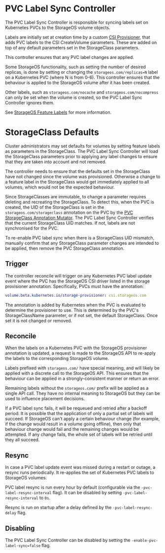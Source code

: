 # PVC Label Sync Controller

The PVC Label Sync Controller is responsible for syncing labels set on
Kubernetes PVCs to the StorageOS volume objects.

Labels are initially set at creation time by a custom [CSI Provisioner], that
adds PVC labels to the CSI CreateVolume parameters.  These are added on top of
any default parameters set in the StorageClass parameters.

This controller ensures that any PVC label changes are applied.

Some StorageOS functionality, such as setting the number of desired replicas, is
done by setting or changing the `storageos.com/replicas=N` label on a Kubernetes
PVC (where N is from 0-6).  This controller ensures that the behaviour is
applied to the StorageOS volume after it has been created.

Other labels, such as `storageos.com/nocache` and `storageos.com/nocompress` can
only be set when the volume is created, so the PVC Label Sync Controller ignores
them.

See [StorageOS Feature Labels] for more information.

# StorageClass Defaults

Cluster administrators may set defaults for volumes by setting feature labels as
parameters in the StorageClass.  The PVC Label Sync Controller will load the
StorageClass parameters prior to applying any label changes to ensure that they
are taken into account and not removed.

The controller needs to ensure that the defaults set in the StorageClass have
not changed since the volume was provisioned.  Otherwise a change to a feature
label in the StorageClass would get immediately applied to all volumes, which
would not be the expected behaviour.

Since StorageClasses are immutable, to change a parameter requires deleting and
recreating the StorageClass.  To detect this, when the PVC is created, the UID
of the StorageClass is set in the `storageos.com/storageclass` annotation on the
PVC by the [PVC StorageClass Annotation
Mutator](controllers/pvc-mutator/storageclass/README.md).  The PVC Label Sync
Controller verifies that the current StorageClass UID matches.  If not, labels
are not synchronised for the PVC.

To re-enable PVC label sync when there is a StorageClass UID mismatch, manually confirm
that any StorageClass parameter changes are intended to be applied, then remove
the PVC StorageClass annotation.

## Trigger

The controller reconcile will trigger on any Kubernetes PVC label update event
where the PVC has the StorageOS CSI driver listed in the storage provisioner
annotation.  Specifically, PVCs must have the annotation:

```yaml
volume.beta.kubernetes.io/storage-provisioner: csi.storageos.com
```

The annotation is added by Kubernetes when the PVC is evaluated to determine the
provisioner to use.  This is determined by the PVC's StorageClassName parameter,
or if not set, the default StorageClass.  Once set it is not changed or removed.

## Reconcile

When the labels on a Kubernetes PVC with the StorageOS provisioner annotation is
updated, a request is made to the StorageOS API to re-apply the labels to the
corresponding StorageOS volume.

Labels prefixed with `storageos.com/` have special meaning, and will likely be
applied with a discrete call to the StorageOS API.  This ensures that the
behaviour can be applied in a strongly-consistent manner or return an error.

Remaining labels without the `storageos.com/` prefix will be applied as a single
API call.  They have no internal meaning to StorageOS but they can be used to
influence placement decisions.

If a PVC label sync fails, it will be requeued and retried after a backoff
period.  It is possible that the application of only a partial set of labels
will succeed.  If StorageOS can't apply a certain behaviour change (for example,
if the change would result in a volume going offline), then only that behaviour
change would fail and the remaining changes would be attempted.  If any change
fails, the whole set of labels will be retried until they all succeed.

## Resync

In case a PVC label update event was missed during a restart or outage, a
resync runs periodically.  It re-applies the set of Kubernetes PVC labels to
StorageOS volumes.

PVC label resync is run every hour by default (configurable via the
`-pvc-label-resync-interval` flag).  It can be disabled by setting
`-pvc-label-resync-interval` to `0s`.

Resync is run on startup after a delay defined by the
`-pvc-label-resync-delay` flag.

[CSI Provisioner]: https://github.com/storageos/external-provisioner/tree/53f0949-patched
[StorageOS Feature Labels]: https://docs.storageos.com/docs/reference/labels

## Disabling

The PVC Label Sync Controller can be disabled by setting the
`-enable-pvc-label-sync=false` flag.
